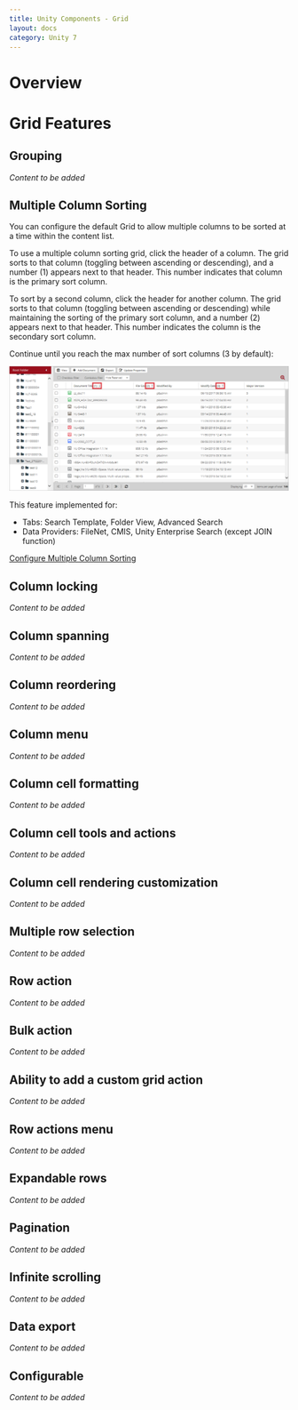 ```yaml
---
title: Unity Components - Grid
layout: docs
category: Unity 7
---
```

# Overview

# Grid Features

## Grouping  
*Content to be added*

## Multiple Column Sorting

You can configure the default Grid to allow multiple columns to be sorted at a time within the content list.

To use a multiple column sorting grid, click the header of a column. The grid sorts to that column (toggling between ascending or descending), and a number (1) appears next to that header. This number indicates that column is the primary sort column.  

To sort by a second column, click the header for another column. The grid sorts to that column (toggling between ascending or descending) while maintaining the sorting of the primary sort column, and a number (2) appears next to that header. This number indicates the column is the secondary sort column.

Continue until you reach the max number of sort columns (3 by default): 

![multiple-column-sorting](../../unity-extjs/components/grid/images/multicolumnsort.png) 

This feature implemented for:

- Tabs: Search Template, Folder View, Advanced Search
- Data Providers: FileNet, CMIS, Unity Enterprise Search (except JOIN function) 

[Configure Multiple Column Sorting](../../unity-extjs/configuration/grids.md)

## Column locking
*Content to be added*

## Column spanning 
*Content to be added*

## Column reordering
*Content to be added*

## Column menu
*Content to be added*

## Column cell formatting 
*Content to be added*

## Column cell tools and actions 
*Content to be added*

## Column cell rendering customization
*Content to be added*
 
## Multiple row selection
*Content to be added*
	
## Row action	
*Content to be added*

## Bulk action 
*Content to be added*

## Ability to add a custom grid action 
*Content to be added*

## Row actions menu 
*Content to be added*

## Expandable rows
*Content to be added*

## Pagination
*Content to be added*

## Infinite scrolling
*Content to be added*
	
## Data export 
*Content to be added*
	
## Configurable 
*Content to be added*


